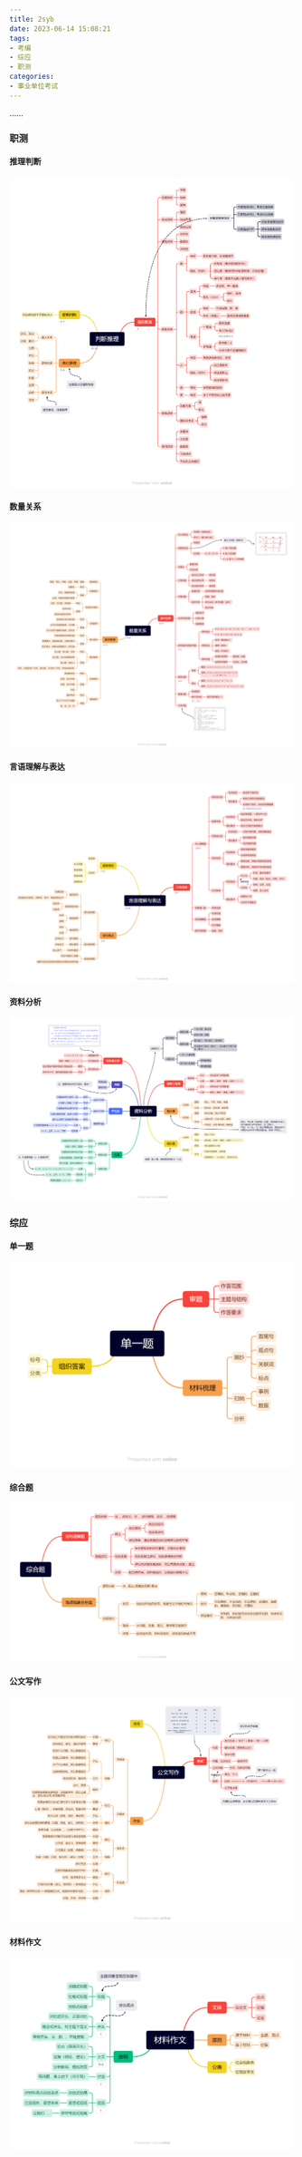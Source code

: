 ```yaml
---
title: 2syb
date: 2023-06-14 15:08:21
tags:
- 考编
- 综应
- 职测
categories:
- 事业单位考试
---
```


......
<!-- more -->

### 职测

#### 推理判断

![推理判断](2syb/推理判断.png)

#### 数量关系

![数量关系](2syb/数量关系.png)

#### 言语理解与表达

![言语理解与表达](2syb/言语理解与表达.png)

#### 资料分析

![资料分析](2syb/资料分析.png)

### 综应

#### 单一题

![单一题](2syb/单一题.png)

#### 综合题

![综合题](2syb/综合题.png)

#### 公文写作

![公文写作](2syb/公文写作.png)

#### 材料作文

![材料作文](2syb/材料作文.png)
